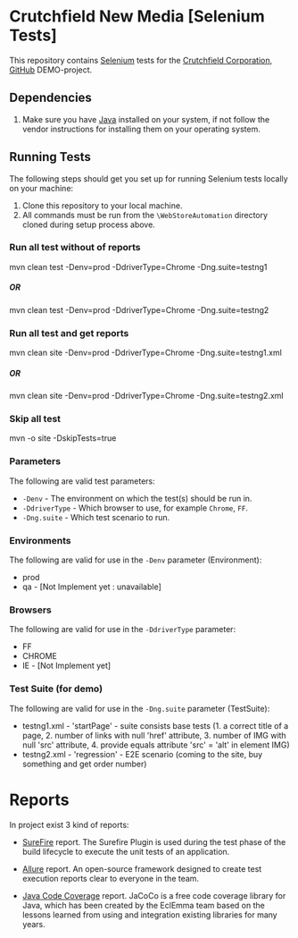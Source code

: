 # Crutchfield New Media [Selenium Tests]
This repository contains [Selenium](http://seleniumhq.org/) tests for the [Crutchfield Corporation](https://www.crutchfield.com/), [GitHub](https://github.wsgc.com/ychukhari/WSI_Base)   DEMO-project.

## Dependencies
1. Make sure you have [Java](http://www.java.com/) installed on your system, if not follow the vendor instructions for installing them on your operating system.


## Running Tests
The following steps should get you set up for running Selenium tests locally on your machine:

1. Clone this repository to your local machine.
2. All commands must be run from the `\WebStoreAutomation` directory cloned during setup process above.


### Run all test without of reports
mvn clean test  -Denv=prod  -DdriverType=Chrome   -Dng.suite=testng1
##### OR
mvn clean test  -Denv=prod  -DdriverType=Chrome   -Dng.suite=testng2



### Run all test and get reports
mvn clean site  -Denv=prod  -DdriverType=Chrome  -Dng.suite=testng1.xml 
##### OR
mvn clean site  -Denv=prod  -DdriverType=Chrome  -Dng.suite=testng2.xml 


### Skip all test
mvn -o site -DskipTests=true


### Parameters
The following are valid test parameters:

*	`-Denv` - The environment on which the test(s) should be run in.
*	`-DdriverType` - Which browser to use, for example `Chrome`, `FF`.
*	`-Dng.suite` - Which test scenario to run.



### Environments
The following are valid for use in the `-Denv` parameter (Environment):
*	prod
*   qa - [Not Implement yet : unavailable]



### Browsers
The following are valid for use in the `-DdriverType` parameter:

*	FF
*	CHROME
*	IE - [Not Implement yet]


### Test Suite (for demo)
The following are valid for use in the `-Dng.suite` parameter (TestSuite):

*	testng1.xml - 'startPage' - suite consists base tests (1. a correct title of a page, 2. number of links with null 'href' attribute, 3. number of IMG with null 'src' attribute, 4. provide equals attribute 'src' = 'alt' in element IMG)
*	testng2.xml - 'regression' - E2E scenario (coming to the site, buy something and get order number)


# Reports
In project exist 3 kind of reports:

- [SureFire](http://maven.apache.org/surefire/maven-surefire-plugin/) report. The Surefire Plugin is used during the test phase of the build lifecycle to execute the unit tests of an application.

- [Allure](http://allure.qatools.ru/) report. An open-source framework designed to create test execution reports clear to everyone in the team. 

- [Java Code Coverage](http://www.eclemma.org/jacoco/index.html) report. JaCoCo is a free code coverage library for Java, which has been created by the EclEmma team based on the lessons learned from using and integration existing libraries for many years. 


